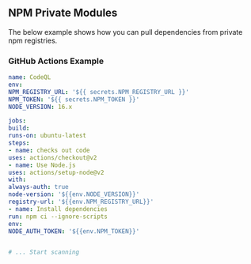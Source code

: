 ## NPM Private Modules
The below example shows how you can pull dependencies from private npm registries.

### GitHub Actions Example

```yml
name: CodeQL
env:
NPM_REGISTRY_URL: '${{ secrets.NPM_REGISTRY_URL }}'
NPM_TOKEN: '${{ secrets.NPM_TOKEN }}'
NODE_VERSION: 16.x

jobs:
build:
runs-on: ubuntu-latest
steps:
- name: checks out code
uses: actions/checkout@v2
- name: Use Node.js
uses: actions/setup-node@v2
with:
always-auth: true
node-version: '${{env.NODE_VERSION}}'
registry-url: '${{env.NPM_REGISTRY_URL}}'
- name: Install dependencies
run: npm ci --ignore-scripts
env:
NODE_AUTH_TOKEN: '${{env.NPM_TOKEN}}'


# ... Start scanning
```
